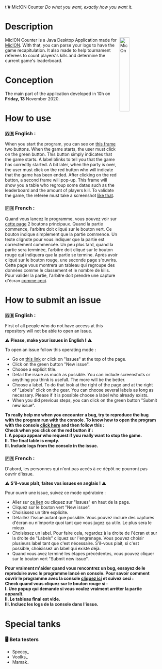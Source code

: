 t'# Mic!ON Counter
*Do what you want, exactly how you want it.*


# Description
<img width="25%" align="right" alt="MicOn" src="https://www.mic-on.fr/img/banner_bg%20logo"/>

Mic!ON Counter is a Java Desktop Application made for <a href="https://www.mic-on.fr/" target="_blank">Mic!ON</a>. With that, you can parse your logs to have the game recapitulation. It also made to help tournament referees to count players's kills and determine the current game's leaderboard.

# Conception
The main part of the application developed in 10h on **Friday, 13** November 2020.

# How to use
### 🇬🇧 English :
When you start the program, you can see on <a href="https://prnt.sc/viw9mp" target="_blank">this frame</a> two buttons. When the game starts, the user must click on the green button. This button simply indicates that the game starts. A label blinks to tell you that the game has correctly started.
A bit later, when the party is over, the user must click on the red button who will indicate that the game has been ended.
After clicking on the red button, a second frame will pop-up. This frame will show you a table who regroup some datas such as the leaderboard and the amount of players kill.
To validate the game, the referee must take a screenshot <a href="https://prnt.sc/viwg3w" target="_blank">like that</a>.

### 🇫🇷 French :
Quand vous lancez le programme, vous pouvez voir sur <a href="https://prnt.sc/viw9mp" target="_blank">cette page</a> 2 boutons principaux. Quand la partie commence, l'arbitre doit cliqué sur le bouton vert. Ce bouton indique simplement que la partie commence. Un texte clignote pour vous indiquer que la partie est correctement commencée.
Un peu plus tard, quand la partie sera terminée, l'arbitre doit cliqué sur le bouton rouge qui indiquera que la partie se termine.
Après avoir cliqué sur le bouton rouge, une seconde page s'ouvrira. Cette page vous montrera un tableau qui regroupe des données comme le classement et le nombre de kills.
Pour valider la partie, l'arbitre doit prendre une capture d'écran <a href="https://prnt.sc/viwg3w" target="_blank">comme ceci</a>.

# How to submit an issue
### 🇬🇧 English :
First of all people who do not have access at this repository will not be able to open an issue.

⚠️ **Please, make your issues in English !** ⚠️

To open an issue follow this operating mode : 
 - Go on <a href="https://github.com/NextSap/MicOnCounter/issues">this link</a> or click on "Issues" at the top of the page.
 - Click on the green button "New issue".
 - Choose a explicit title.
 - Detail the issue as much as possible. You can include screenshots or anything you think is usefull. The more will be the better.
 - Choose a label. To do that look at the right of the page and at the right of "Labels" click on the gear. You can choose several labels as long as necessary. Please if it is possible choose a label who already exists.
 - When you did previous steps, you can click on the green button "Submit new issue".
 
 <b>To really help me when you encounter a bug, try to reproduce the bug with the program run with the console. To know how to open the program with the console <a href="https://www.youtube.com/watch?v=qnhPLFXGbkQ">click here</a> and then follow this : </b><br>
 <b>Check when you click on the red button if :</b><br>
   <b>   I. A popup appear who request if you really want to stop the game.</b><br> 
   <b>   II. The final table is empty.</b><br>
   <b>   III. Include logs from the console in the issue.</b><br>

### 🇫🇷 French :
D'abord, les personnes qui n'ont pas accès à ce dépôt ne pourront pas ouvrir d'issue.

⚠️ **S'il-vous plaît, faites vos issues en anglais !** ⚠️

Pour ouvrir une issue, suivez ce mode opératoire :
 - Aller sur <a href="https://github.com/NextSap/MicOnCounter/issues">ce lien</a> ou cliquez sur "Issues" en haut de la page.
 - Cliquez sur le bouton vert "New issue".
 - Choisissez un titre explicite.
 - Détaillez l'issue autant que possible. Vous pouvez inclure des captures d'écran ou n'importe quoi tant que vous jugez ça utile. Le plus sera le mieux.
 - Choisissez un label. Pour faire cela, regardez à la droite de l'écran et sur la droite de "Labels" cliquez sur l'engrenage. Vous pouvez choisir plusieurs label tant que c'est nécessaire. S'il-vous plait, si c'est possible, choisissez un label qui existe déjà.
 - Quand vous avez terminé les étapes précédentes, vous pouvez cliquer sur le bouton vert "Submit new issue".

 <b>Pour vraiment m'aider quand vous rencontrez un bug, essayez de le reproduire avec le programme lancé en console. Pour savoir comment ouvrir le programme avec la console <a href="https://www.youtube.com/watch?v=qnhPLFXGbkQ">cliquez ici</a> et suivez ceci : </b><br>
 <b>Check quand vous cliquez sur le bouton rouge si :</b><br>
   <b>   I. Une popup qui demande si vous voulez vraiment arrêter la partie apparaît.</b><br> 
   <b>   II. Le tableau final est vide.</b><br>
   <b>   III. Incluez les logs de la console dans l'issue.</b><br>
   
# Special tanks
### 🖥️ Beta testers
 - Speccy_
 - Voolks_
 - Mamak_
